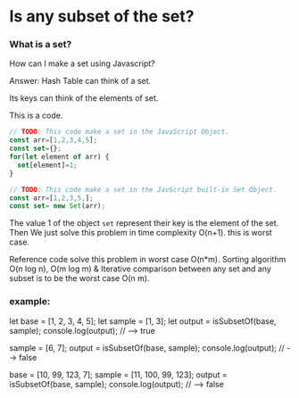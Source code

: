 # Is any subset of the set?
### What is a set?
How can I make a set using Javascript?

Answer: Hash Table can think of a set.

Its keys can think of the elements of set.

This is a code.
```js
// TODO: This code make a set in the JavaScript Object.
const arr=[1,2,3,4,5];
const set={};
for(let element of arr) {
  set[element]=1;
}
```
```js
// TODO: This code make a set in the JavScript built-in Set Object.
const arr=[1,2,3,5,];
const set= new Set(arr);
```
The value 1 of the object `set` represent their key is the element of the set.
Then We just solve this problem in time complexity O(n+1). this is worst case.

Reference code solve this problem in worst case O(n*m).
Sorting algorithm O(n log n), O(m log m) &
Iterative comparison between any set and any subset is to be the worst case O(n m).

### example:
let base = [1, 2, 3, 4, 5];
let sample = [1, 3];
let output = isSubsetOf(base, sample);
console.log(output); // --> true

sample = [6, 7];
output = isSubsetOf(base, sample);
console.log(output); // --> false

base = [10, 99, 123, 7];
sample = [11, 100, 99, 123];
output = isSubsetOf(base, sample);
console.log(output); // --> false
